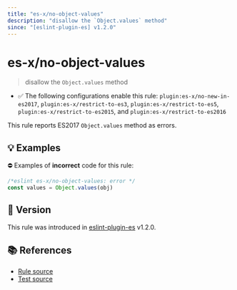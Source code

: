 ```yaml
---
title: "es-x/no-object-values"
description: "disallow the `Object.values` method"
since: "[eslint-plugin-es] v1.2.0"
---
```


# es-x/no-object-values
> disallow the `Object.values` method

- ✅ The following configurations enable this rule: `plugin:es-x/no-new-in-es2017`, `plugin:es-x/restrict-to-es3`, `plugin:es-x/restrict-to-es5`, `plugin:es-x/restrict-to-es2015`, and `plugin:es-x/restrict-to-es2016`

This rule reports ES2017 `Object.values` method as errors.

## 💡 Examples

⛔ Examples of **incorrect** code for this rule:

<eslint-playground type="bad">

```js
/*eslint es-x/no-object-values: error */
const values = Object.values(obj)
```

</eslint-playground>

## 🚀 Version

This rule was introduced in [eslint-plugin-es] v1.2.0.

[eslint-plugin-es]: https://github.com/mysticatea/eslint-plugin-es

## 📚 References

- [Rule source](https://github.com/eslint-community/eslint-plugin-es-x/blob/master/lib/rules/no-object-values.js)
- [Test source](https://github.com/eslint-community/eslint-plugin-es-x/blob/master/tests/lib/rules/no-object-values.js)
